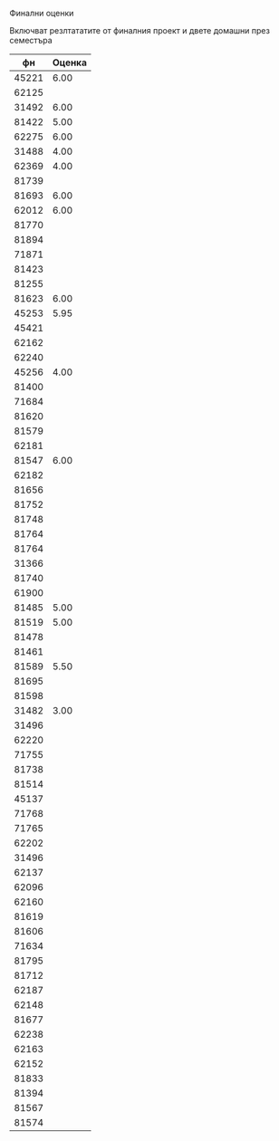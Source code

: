Финални оценки 

Включват резлтататите от финалния проект и двете домашни през семестъра

|фн|Оценка|
|-----|--------------|
|45221|6.00|
|62125||
|31492|6.00|
|81422|5.00|
|62275|6.00|
|31488|4.00|
|62369|4.00|
|81739||
|81693|6.00|
|62012|6.00|
|81770||
|81894||
|71871||
|81423||
|81255||
|81623|6.00|
|45253|5.95|
|45421||
|62162||
|62240||
|45256|4.00|
|81400||
|71684||
|81620||
|81579||
|62181||
|81547|6.00|
|62182||
|81656||
|81752||
|81748||
|81764||
|81764||
|31366||
|81740||
|61900||
|81485|5.00|
|81519|5.00|
|81478||
|81461||
|81589|5.50|
|81695||
|81598||
|31482|3.00|
|31496||
|62220||
|71755||
|81738||
|81514||
|45137||
|71768||
|71765||
|62202||
|31496||
|62137||
|62096||
|62160||
|81619||
|81606||
|71634||
|81795||
|81712||
|62187||
|62148||
|81677||
|62238||
|62163||
|62152||
|81833||
|81394||
|81567||
|81574||
